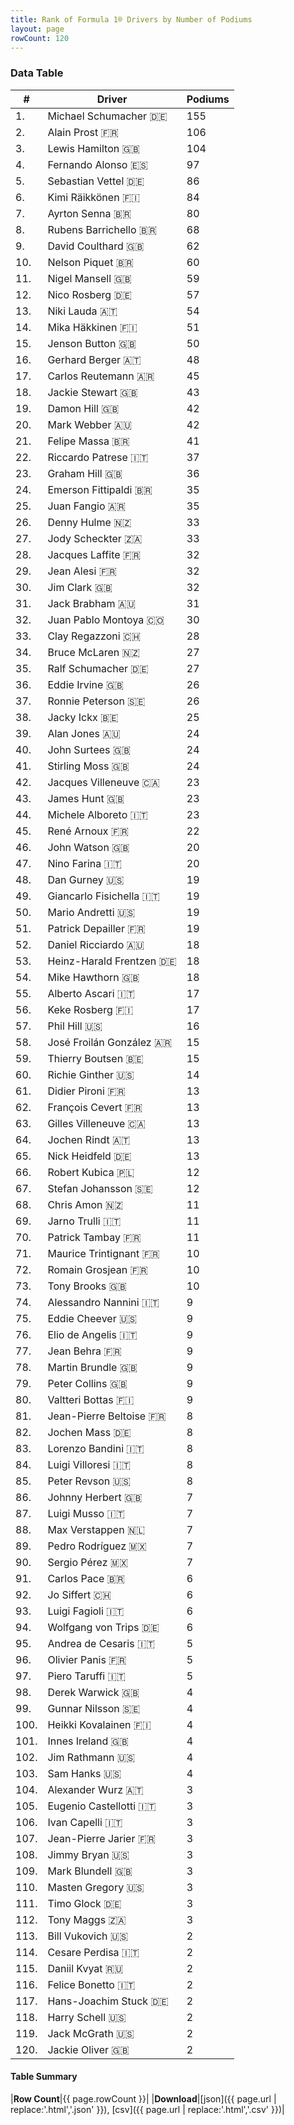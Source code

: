 ```yaml
---
title: Rank of Formula 1® Drivers by Number of Podiums
layout: page
rowCount: 120
---
```


<canvas id="chart" width="400" height="180"></canvas>
<script>
var data = {
    "datasets": [
        {
            "backgroundColor": "#f3a935",
            "borderColor": "#f68639",
            "borderWidth": 1,
            "data": [
                155.0,
                106.0,
                104.0,
                97.0,
                86.0,
                84.0,
                80.0,
                68.0,
                62.0,
                60.0,
                59.0,
                57.0,
                54.0,
                51.0,
                50.0,
                48.0,
                45.0,
                43.0,
                42.0,
                42.0,
                41.0,
                37.0,
                36.0,
                35.0,
                35.0,
                33.0,
                33.0,
                32.0,
                32.0,
                32.0,
                31.0,
                30.0,
                28.0,
                27.0,
                27.0,
                26.0,
                26.0,
                25.0,
                24.0,
                24.0,
                24.0,
                23.0,
                23.0,
                23.0,
                22.0,
                20.0,
                20.0,
                19.0,
                19.0,
                19.0,
                19.0,
                18.0,
                18.0,
                18.0,
                17.0,
                17.0,
                16.0,
                15.0,
                15.0,
                14.0,
                13.0,
                13.0,
                13.0,
                13.0,
                13.0,
                12.0,
                12.0,
                11.0,
                11.0,
                11.0,
                10.0,
                10.0,
                10.0,
                9.0,
                9.0,
                9.0,
                9.0,
                9.0,
                9.0,
                9.0,
                8.0,
                8.0,
                8.0,
                8.0,
                8.0,
                7.0,
                7.0,
                7.0,
                7.0,
                7.0,
                6.0,
                6.0,
                6.0,
                6.0,
                5.0,
                5.0,
                5.0,
                4.0,
                4.0,
                4.0,
                4.0,
                4.0,
                4.0,
                3.0,
                3.0,
                3.0,
                3.0,
                3.0,
                3.0,
                3.0,
                3.0,
                3.0,
                2.0,
                2.0,
                2.0,
                2.0,
                2.0,
                2.0,
                2.0,
                2.0
            ],
            "label": "Podiums"
        }
    ],
    "labels": [
        "Michael Schumacher",
        "Alain Prost",
        "Lewis Hamilton",
        "Fernando Alonso",
        "Sebastian Vettel",
        "Kimi Räikkönen",
        "Ayrton Senna",
        "Rubens Barrichello",
        "David Coulthard",
        "Nelson Piquet",
        "Nigel Mansell",
        "Nico Rosberg",
        "Niki Lauda",
        "Mika Häkkinen",
        "Jenson Button",
        "Gerhard Berger",
        "Carlos Reutemann",
        "Jackie Stewart",
        "Damon Hill",
        "Mark Webber",
        "Felipe Massa",
        "Riccardo Patrese",
        "Graham Hill",
        "Emerson Fittipaldi",
        "Juan Fangio",
        "Denny Hulme",
        "Jody Scheckter",
        "Jacques Laffite",
        "Jean Alesi",
        "Jim Clark",
        "Jack Brabham",
        "Juan Pablo Montoya",
        "Clay Regazzoni",
        "Bruce McLaren",
        "Ralf Schumacher",
        "Eddie Irvine",
        "Ronnie Peterson",
        "Jacky Ickx",
        "Alan Jones",
        "John Surtees",
        "Stirling Moss",
        "Jacques Villeneuve",
        "James Hunt",
        "Michele Alboreto",
        "René Arnoux",
        "John Watson",
        "Nino Farina",
        "Dan Gurney",
        "Giancarlo Fisichella",
        "Mario Andretti",
        "Patrick Depailler",
        "Daniel Ricciardo",
        "Heinz-Harald Frentzen",
        "Mike Hawthorn",
        "Alberto Ascari",
        "Keke Rosberg",
        "Phil Hill",
        "José Froilán González",
        "Thierry Boutsen",
        "Richie Ginther",
        "Didier Pironi",
        "François Cevert",
        "Gilles Villeneuve",
        "Jochen Rindt",
        "Nick Heidfeld",
        "Robert Kubica",
        "Stefan Johansson",
        "Chris Amon",
        "Jarno Trulli",
        "Patrick Tambay",
        "Maurice Trintignant",
        "Romain Grosjean",
        "Tony Brooks",
        "Alessandro Nannini",
        "Eddie Cheever",
        "Elio de Angelis",
        "Jean Behra",
        "Martin Brundle",
        "Peter Collins",
        "Valtteri Bottas",
        "Jean-Pierre Beltoise",
        "Jochen Mass",
        "Lorenzo Bandini",
        "Luigi Villoresi",
        "Peter Revson",
        "Johnny Herbert",
        "Luigi Musso",
        "Max Verstappen",
        "Pedro Rodríguez",
        "Sergio Pérez",
        "Carlos Pace",
        "Jo Siffert",
        "Luigi Fagioli",
        "Wolfgang von Trips",
        "Andrea de Cesaris",
        "Olivier Panis",
        "Piero Taruffi",
        "Derek Warwick",
        "Gunnar Nilsson",
        "Heikki Kovalainen",
        "Innes Ireland",
        "Jim Rathmann",
        "Sam Hanks",
        "Alexander Wurz",
        "Eugenio Castellotti",
        "Ivan Capelli",
        "Jean-Pierre Jarier",
        "Jimmy Bryan",
        "Mark Blundell",
        "Masten Gregory",
        "Timo Glock",
        "Tony Maggs",
        "Bill Vukovich",
        "Cesare Perdisa",
        "Daniil Kvyat",
        "Felice Bonetto",
        "Hans-Joachim Stuck",
        "Harry Schell",
        "Jack McGrath",
        "Jackie Oliver"
    ]
};
var options = {
  legend: {
    display: false
  },
  scales: {
    xAxes: [{
      ticks: {
        beginAtZero: true,
        maxRotation: 180,
        display: window.innerWidth > 800
      }
    }],
    yAxes: [{
      ticks: {
        beginAtZero: true
      }
    }]
  },
  onResize: function(chart, size) {
    chart.options.scales.xAxes[0].ticks.display = size.width > 800;
  }
};
new Chart("chart", {
    data: data,
    type: 'bar',
    options: options
});
</script>



### Data Table

| # | Driver | Podiums |
|--|--|--|
| 1. | Michael Schumacher 🇩🇪 | 155 |
| 2. | Alain Prost 🇫🇷 | 106 |
| 3. | Lewis Hamilton 🇬🇧 | 104 |
| 4. | Fernando Alonso 🇪🇸 | 97 |
| 5. | Sebastian Vettel 🇩🇪 | 86 |
| 6. | Kimi Räikkönen 🇫🇮 | 84 |
| 7. | Ayrton Senna 🇧🇷 | 80 |
| 8. | Rubens Barrichello 🇧🇷 | 68 |
| 9. | David Coulthard 🇬🇧 | 62 |
| 10. | Nelson Piquet 🇧🇷 | 60 |
| 11. | Nigel Mansell 🇬🇧 | 59 |
| 12. | Nico Rosberg 🇩🇪 | 57 |
| 13. | Niki Lauda 🇦🇹 | 54 |
| 14. | Mika Häkkinen 🇫🇮 | 51 |
| 15. | Jenson Button 🇬🇧 | 50 |
| 16. | Gerhard Berger 🇦🇹 | 48 |
| 17. | Carlos Reutemann 🇦🇷 | 45 |
| 18. | Jackie Stewart 🇬🇧 | 43 |
| 19. | Damon Hill 🇬🇧 | 42 |
| 20. | Mark Webber 🇦🇺 | 42 |
| 21. | Felipe Massa 🇧🇷 | 41 |
| 22. | Riccardo Patrese 🇮🇹 | 37 |
| 23. | Graham Hill 🇬🇧 | 36 |
| 24. | Emerson Fittipaldi 🇧🇷 | 35 |
| 25. | Juan Fangio 🇦🇷 | 35 |
| 26. | Denny Hulme 🇳🇿 | 33 |
| 27. | Jody Scheckter 🇿🇦 | 33 |
| 28. | Jacques Laffite 🇫🇷 | 32 |
| 29. | Jean Alesi 🇫🇷 | 32 |
| 30. | Jim Clark 🇬🇧 | 32 |
| 31. | Jack Brabham 🇦🇺 | 31 |
| 32. | Juan Pablo Montoya 🇨🇴 | 30 |
| 33. | Clay Regazzoni 🇨🇭 | 28 |
| 34. | Bruce McLaren 🇳🇿 | 27 |
| 35. | Ralf Schumacher 🇩🇪 | 27 |
| 36. | Eddie Irvine 🇬🇧 | 26 |
| 37. | Ronnie Peterson 🇸🇪 | 26 |
| 38. | Jacky Ickx 🇧🇪 | 25 |
| 39. | Alan Jones 🇦🇺 | 24 |
| 40. | John Surtees 🇬🇧 | 24 |
| 41. | Stirling Moss 🇬🇧 | 24 |
| 42. | Jacques Villeneuve 🇨🇦 | 23 |
| 43. | James Hunt 🇬🇧 | 23 |
| 44. | Michele Alboreto 🇮🇹 | 23 |
| 45. | René Arnoux 🇫🇷 | 22 |
| 46. | John Watson 🇬🇧 | 20 |
| 47. | Nino Farina 🇮🇹 | 20 |
| 48. | Dan Gurney 🇺🇸 | 19 |
| 49. | Giancarlo Fisichella 🇮🇹 | 19 |
| 50. | Mario Andretti 🇺🇸 | 19 |
| 51. | Patrick Depailler 🇫🇷 | 19 |
| 52. | Daniel Ricciardo 🇦🇺 | 18 |
| 53. | Heinz-Harald Frentzen 🇩🇪 | 18 |
| 54. | Mike Hawthorn 🇬🇧 | 18 |
| 55. | Alberto Ascari 🇮🇹 | 17 |
| 56. | Keke Rosberg 🇫🇮 | 17 |
| 57. | Phil Hill 🇺🇸 | 16 |
| 58. | José Froilán González 🇦🇷 | 15 |
| 59. | Thierry Boutsen 🇧🇪 | 15 |
| 60. | Richie Ginther 🇺🇸 | 14 |
| 61. | Didier Pironi 🇫🇷 | 13 |
| 62. | François Cevert 🇫🇷 | 13 |
| 63. | Gilles Villeneuve 🇨🇦 | 13 |
| 64. | Jochen Rindt 🇦🇹 | 13 |
| 65. | Nick Heidfeld 🇩🇪 | 13 |
| 66. | Robert Kubica 🇵🇱 | 12 |
| 67. | Stefan Johansson 🇸🇪 | 12 |
| 68. | Chris Amon 🇳🇿 | 11 |
| 69. | Jarno Trulli 🇮🇹 | 11 |
| 70. | Patrick Tambay 🇫🇷 | 11 |
| 71. | Maurice Trintignant 🇫🇷 | 10 |
| 72. | Romain Grosjean 🇫🇷 | 10 |
| 73. | Tony Brooks 🇬🇧 | 10 |
| 74. | Alessandro Nannini 🇮🇹 | 9 |
| 75. | Eddie Cheever 🇺🇸 | 9 |
| 76. | Elio de Angelis 🇮🇹 | 9 |
| 77. | Jean Behra 🇫🇷 | 9 |
| 78. | Martin Brundle 🇬🇧 | 9 |
| 79. | Peter Collins 🇬🇧 | 9 |
| 80. | Valtteri Bottas 🇫🇮 | 9 |
| 81. | Jean-Pierre Beltoise 🇫🇷 | 8 |
| 82. | Jochen Mass 🇩🇪 | 8 |
| 83. | Lorenzo Bandini 🇮🇹 | 8 |
| 84. | Luigi Villoresi 🇮🇹 | 8 |
| 85. | Peter Revson 🇺🇸 | 8 |
| 86. | Johnny Herbert 🇬🇧 | 7 |
| 87. | Luigi Musso 🇮🇹 | 7 |
| 88. | Max Verstappen 🇳🇱 | 7 |
| 89. | Pedro Rodríguez 🇲🇽 | 7 |
| 90. | Sergio Pérez 🇲🇽 | 7 |
| 91. | Carlos Pace 🇧🇷 | 6 |
| 92. | Jo Siffert 🇨🇭 | 6 |
| 93. | Luigi Fagioli 🇮🇹 | 6 |
| 94. | Wolfgang von Trips 🇩🇪 | 6 |
| 95. | Andrea de Cesaris 🇮🇹 | 5 |
| 96. | Olivier Panis 🇫🇷 | 5 |
| 97. | Piero Taruffi 🇮🇹 | 5 |
| 98. | Derek Warwick 🇬🇧 | 4 |
| 99. | Gunnar Nilsson 🇸🇪 | 4 |
| 100. | Heikki Kovalainen 🇫🇮 | 4 |
| 101. | Innes Ireland 🇬🇧 | 4 |
| 102. | Jim Rathmann 🇺🇸 | 4 |
| 103. | Sam Hanks 🇺🇸 | 4 |
| 104. | Alexander Wurz 🇦🇹 | 3 |
| 105. | Eugenio Castellotti 🇮🇹 | 3 |
| 106. | Ivan Capelli 🇮🇹 | 3 |
| 107. | Jean-Pierre Jarier 🇫🇷 | 3 |
| 108. | Jimmy Bryan 🇺🇸 | 3 |
| 109. | Mark Blundell 🇬🇧 | 3 |
| 110. | Masten Gregory 🇺🇸 | 3 |
| 111. | Timo Glock 🇩🇪 | 3 |
| 112. | Tony Maggs 🇿🇦 | 3 |
| 113. | Bill Vukovich 🇺🇸 | 2 |
| 114. | Cesare Perdisa 🇮🇹 | 2 |
| 115. | Daniil Kvyat 🇷🇺 | 2 |
| 116. | Felice Bonetto 🇮🇹 | 2 |
| 117. | Hans-Joachim Stuck 🇩🇪 | 2 |
| 118. | Harry Schell 🇺🇸 | 2 |
| 119. | Jack McGrath 🇺🇸 | 2 |
| 120. | Jackie Oliver 🇬🇧 | 2 |

#### Table Summary

|**Row Count**|{{ page.rowCount }}|
|**Download**|[json]({{ page.url | replace:'.html','.json' }}), [csv]({{ page.url | replace:'.html','.csv' }})|
